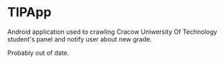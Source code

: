 # TIPApp

Android application used to crawling Cracow Uniwersity Of Technology student's panel and notify user about new grade.

Probably out of date.
